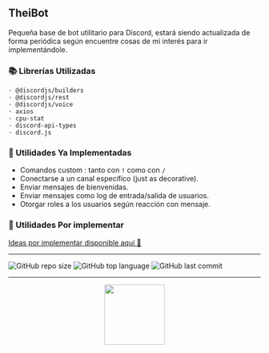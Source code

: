 ## TheiBot

Pequeña base de bot utilitario para Discord, estará siendo actualizada de forma periódica según encuentre cosas de mi interés para ir implementándole.


### 📚 Librerías Utilizadas
```
· @discordjs/builders
· @discordjs/rest
· @discordjs/voice
· axios
· cpu-stat
· discord-api-types
· discord.js
```

### 🧰 Utilidades Ya Implementadas
- Comandos custom : tanto con `!` como con `/`
- Conectarse a un canal específico (just as decorative).
- Enviar mensajes de bienvenidas.
- Enviar mensajes como log de entrada/salida de usuarios.
- Otorgar roles a los usuarios según reacción con mensaje.

### 🧰 Utilidades Por implementar
[Ideas por implementar disponible aquí 🦄](https://github.com/imkuroneko/TheiBot/projects/1)

-----

![GitHub repo size](https://img.shields.io/github/repo-size/imkuroneko/TheiBot?style=flat)
![GitHub top language](https://img.shields.io/github/languages/top/imkuroneko/TheiBot?style=flat)
![GitHub last commit](https://img.shields.io/github/last-commit/imkuroneko/TheiBot?color=pink&style=flat)

-----

<p align="center">
  <a href="https://kuroneko.im" target="_blank">
    <img src="https://kuroneko.im/assets/img/favicon.png" width="120">
  </a>
</p>

